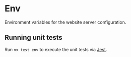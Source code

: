 # Env

Environment variables for the website server configuration.

## Running unit tests

Run `nx test env` to execute the unit tests via [Jest](https://jestjs.io).
